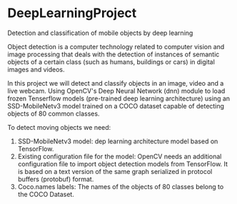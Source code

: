 # DeepLearningProject
Detection and classification of mobile objects by deep learning

Object detection is a computer technology related to computer vision and image processing that deals with the detection of instances of semantic objects of a certain class (such as humans, buildings or cars) in digital images and videos.

In this project we will detect and classify objects in an image, video and a live webcam. Using OpenCV's Deep Neural Network (dnn) module to load frozen Tenserflow models (pre-trained deep learning architecture) using an SSD-MobileNetv3 model trained on a COCO dataset capable of detecting objects of 80 common classes.

To detect moving objects we need:

  1) SSD-MobileNetv3 model: dep learning architecture model based on TensorFlow.
  2) Existing configuration file for the model: OpenCV needs an additional configuration file to import object detection models from TensorFlow. It is based on a text version of the same graph serialized in protocol buffers (protobuf) format.
  3) Coco.names labels: The names of the objects of 80 classes belong to the COCO Dataset.
  
